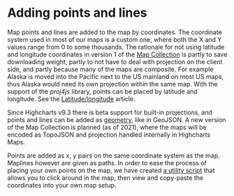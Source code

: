 Adding points and lines
===

Map points and lines are added to the map by coordinates. The coordinate system used in most of our maps is a custom one, where both the X and Y values range from 0 to some thousands. The rationale for not using latitude and longitude coordinates in version 1 of the [Map Collection](https://code.highcharts.com/mapdata/) is partly to save downloading weight, partly to not have to deal with projection on the client side, and partly because many of the maps are composite. For example Alaska is moved into the Pacific next to the US mainland on most US maps, thus Alaska would need its own projection within the same map. With the support of the _proj4js_ library, points can be placed by latitude and longitude. See the [Latitude/longitude](latlon) article.

Since Highcharts v9.3 there is beta support for built-in projections, and points and lines can be added as [geometry](https://api.highcharts.com/highmaps/series.map.data.geometry), like in GeoJSON. A new version of the Map Collection is planned (as of 2021), where the maps will be encoded as TopoJSON and projection handled internally in Highcharts Maps.

Points are added as x, y pairs on the same coordinate system as the map. Maplines however are given as paths. In order to ease the process of placing your own points on the map, we have created [a utility script](https://jsfiddle.net/gh/get/library/pure/highcharts/highcharts/tree/master/samples/maps/chart/events-click-getcoordinates/) that allows you to click around in the map, then view and copy-paste the coordinates into your own map setup.